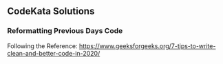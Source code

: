 ## CodeKata Solutions

### Reformatting Previous Days Code

Following the Reference: https://www.geeksforgeeks.org/7-tips-to-write-clean-and-better-code-in-2020/
